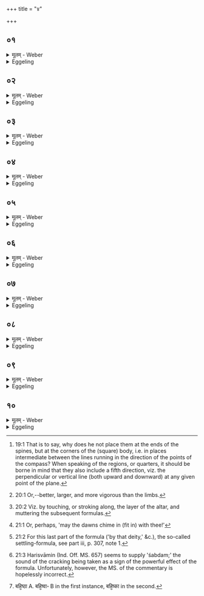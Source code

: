 +++
title = "४"

+++

##  ०१
<details><summary>मूलम् - Weber</summary>

ता है᳘के पु᳘रुषमुपार्प्यो᳘पदधति॥  
एष वै᳘ प्राणस्त᳘मेता᳘ बिभ्रति य᳘त्प्राणम् बि᳘भ्रति त᳘स्मात्प्राणभृ᳘त इ᳘ति न त᳘था कुर्यादेषो᳘ ऽहैव᳘ प्राणो य᳘ एष᳘ हिरण्म᳘यः पु᳘रुषस्त᳘स्य त्व᳘य᳘मात्मा या᳘वदिद᳘मभ्य᳘य᳘मग्निर्वि᳘हितस्तद्य᳘द्धास्यैता अ᳘ङ्गॗ नाभिप्राप्नुयुः᳘ प्राणो᳘ हास्य तॗद᳘ङ्गं नाभिप्रा᳘प्नुयाद्य᳘दु वै᳘ प्राणोॗ ऽङ्गं नाभिप्राप्नो᳘ति शु᳘ष्यति वा वै तन्म्ला᳘यति वा त᳘स्मादेनाः परिश्रि᳘त्स्वेॗवोपार्प्यो᳘पदध्याद᳘थ य: म᳘ध्य उपद᳘धाति ता᳘भिरस्यैष᳘ आत्मा᳘ पूर्णस्ता᳘ उ एॗवैत᳘स्माद᳘नन्तर्हिताः॥
</details>

<details><summary>Eggeling</summary>

1. Now some lay down (these bricks) so as to be in contact with the (gold) man, for he is the vital air, and him these (bricks) sustain; and because they sustain (bhr̥) the vital air (prāṇa), therefore they are called 'Prāṇabhr̥taḥ.' Let him not do so: the vital air is indeed the same as that gold man, but this body of his extends to as far here as this fire (altar) has been marked out. Hence to whatever

limb of his these (breath-holders) were not to reach, that limb of his the vital air would not reach; and, to be sure, to whatever limb the vital air does not reach, that either dries up or withers away: let him therefore lay down these (bricks) so as to be in contact with the enclosing stones; and by those which he lays down in the middle this body of his is filled up, and they at least are not separated from him.
</details>

##  ०२
<details><summary>मूलम् - Weber</summary>

त᳘दाहुः॥  
य᳘दय᳘म् पुरो भु᳘वो ऽयं᳘ दक्षिणा᳘ विश्व᳘कर्माय᳘म् पश्चा᳘द्विश्व᳘व्यचा इद᳘मुत्तरात्स्वरिय᳘मुप᳘रि मतिरि᳘ति सम्प्रति दि᳘शो ऽभ्यनूच्यन्ते᳘ ऽथ क᳘स्मादेना अक्ष्णयादेशेषू᳘पदधाती᳘ति प्राणा वै᳘ प्राणभृ᳘तस्ता य᳘त्सम्प्रति दि᳘श उपदध्या᳘त्प्रागप᳘ᳫं᳘ हैॗवाय᳘म् प्राणः सं᳘चरेद᳘थ य᳘देना एवमभ्यनूक्ताः᳘ सती᳘रक्ष्णयादेशे᳘षूपद᳘धाति त᳘स्मादय᳘म् प्रागप᳘म् प्राणः स᳘न्नक्ष्णया स᳘र्वाण्यङ्गानि स᳘र्वमात्मा᳘नमनुसं᳘चरति॥
</details>

<details><summary>Eggeling</summary>

2. Here now they say, 'Whereas in (the formulas) "This one, in front, the existent--this one, on the right, the all-worker--this one, behind, the all-embracer--this, on the left, heaven--this one, above, the mind"--they (these bricks) are defined as exactly opposite the quarters, why, then, does he lay down these (bricks) in sidelong places [^egg_67]?' Well, the Prāṇabhr̥taḥ are the vital airs; and if he were to place them exactly opposite the quarters, then this breath would only pass forward and backward; but inasmuch as he now lays down these (bricks) thus defined in sidelong places, therefore this breath, whilst being a backward and forward one, passes sideways along all the limbs and the whole body.

[^egg_67]: 19:1 That is to say, why does he not place them at the ends of the spines, but at the corners of the (square) body, i.e. in places intermediate between the lines running in the direction of the points of the compass? When speaking of the regions, or quarters, it should be borne in mind that they also include a fifth direction, viz. the perpendicular or vertical line (both upward and downward) at any given point of the plane.
</details>

##  ०३
<details><summary>मूलम् - Weber</summary>

स᳘ एष᳘ पशुर्य᳘दग्निः᳟॥  
सो᳘ ऽत्रैव स᳘र्वः कृत्स्नः स᳘ᳫं᳘स्कृतस्त᳘स्य याः᳘ पुर᳘स्तादुपद᳘धाति तौ᳘ बाहू अ᳘थ याः᳘ पश्चात्ते᳘ सक्थय्:!वथ या म᳘ध्य उपद᳘धाति स᳘ आत्मा ता᳘ रेतःसि᳘चोर्वे᳘लयो᳘पदधाति पृष्ट᳘यो वै᳘ रेतःसि᳘चौ म᳘ध्यमु पृष्ट᳘यो मध्यतो ह्य᳘य᳘मात्मा᳘ सर्व᳘त उ᳘पदधाति सर्व᳘तो ह्यय᳘मात्मा᳟॥
</details>

<details><summary>Eggeling</summary>

3. Now that Agni (the altar) is an animal, and (as such) he is even now made up whole and entire,--those (bricks) which he lays down in front are his fore-feet, and those behind are his thighs; and those

which he places in the middle are that body of his. He places these in the region of the two retaḥsic (bricks), for the retaḥsic are the ribs, and the ribs are the middle, and that body is in the middle (of the limbs). He places them all round, for that body extends all round.
</details>

##  ०४
<details><summary>मूलम् - Weber</summary>

त᳘दाहुः॥  
यत्पू᳘र्वेषु गणेष्वे᳘कैकᳫं स्तो᳘ममे᳘कैकम् पृष्ठ᳘मुपद᳘धात्य᳘थ क᳘स्माद᳘त्र द्वौ स्तो᳘मौ द्वे᳘ पृष्ठे उ᳘पदधाती᳘त्यात्मा वा᳘ अस्यैष᳘ आत्मा᳘नं तद᳘ङ्गानां ज्ये᳘ष्ठं व᳘रिष्ठं वीर्य᳘वत्तमं करोति त᳘स्मादय᳘मात्मा᳘ङ्गानां ज्येष्ठो व᳘रिष्ठो वीर्य᳘वत्तमः॥
</details>

<details><summary>Eggeling</summary>

4. Here now they say, 'Whereas in the first (four) sets he lays down a single stoma and a single pr̥shṭḥa each time, why, then, does he lay down here (in the centre) two stomas and two pr̥shṭḥas?' Well, this (central set) is his (Agni's) body: he thus makes the body (trunk) the best, the largest, the most vigorous of limbs [^egg_68]; whence that body is the best, the largest, and most vigorous of limbs.

[^egg_68]: 20:1 Or,--better, larger, and more vigorous than the limbs.
</details>

##  ०५
<details><summary>मूलम् - Weber</summary>

त᳘दाहुः॥  
कथ᳘मस्यैॗषो ऽग्निः स᳘र्वः कृत्स्न इ᳘ष्टकायामिष्टकायाᳫं स᳘ᳫं᳘स्कृतो भवती᳘ति मज्जा य᳘जुरस्थी᳘ष्टका मांसᳫं सा᳘दनं त्वक्सू᳘ददोहा लो᳘म पु᳘रीषस्य य᳘जुर᳘न्नम् पु᳘रीषमेव᳘मु हास्यैॗषो ऽग्निः स᳘र्वः कृत्स्न इ᳘ष्टकायामिष्टकायाᳫं स᳘ᳫं᳘स्कृतो भवति॥
</details>

<details><summary>Eggeling</summary>

5. Here now they say, 'How does that Agni of his become made up whole and entire in brick after brick?'--Well, the formula is the marrow, the brick the bone, the settling the flesh, the sūdadohas the skins, the formula of the purīsha (fillings of earth) the hair, and the purīsha the food: and thus indeed that Agni of his becomes made up whole and entire in brick after brick.
</details>

##  ०६
<details><summary>मूलम् - Weber</summary>

स᳘ एष᳘ सार्वायुॗषो ऽग्निः᳟॥  
स यो᳘ हैत᳘मेवᳫं सार्वायुष᳘मग्निं वे᳘द स᳘र्वᳫं हैवा᳘युरेति॥
</details>

<details><summary>Eggeling</summary>

6. That Agni is possessed of all vital power: verily, whosoever knows that Agni to be possessed of all vital power (āyus), attains his full measure of life (āyus).
</details>

##  ०७
<details><summary>मूलम् - Weber</summary>

अथा᳘तः समञ्चनप्रसारण᳘स्यैव᳟॥  
सं᳘चितᳫं है᳘के समञ्चनप्रसारणेने᳘त्यभि᳘मृशन्ति पशु᳘रेष य᳘दग्नि᳘र्यदा वै पशुर᳘ङ्गानि सं चा᳘ञ्चति प्र᳘ च सार᳘यत्य᳘थ स तैॗर्वीर्यं करोति॥
</details>

<details><summary>Eggeling</summary>

7. Now, then, as to the contraction and expansion (of the body). Now some cause the built (altar) in this way [^egg_69] to be possessed of (the power of) contraction and expansion: that Agni indeed is an animal;

[^egg_69]: 20:2 Viz. by touching, or stroking along, the layer of the altar, and muttering the subsequent formulas.

and when an animal contracts and expands its limbs, it develops strength by them.
</details>

##  ०८
<details><summary>मूलम् - Weber</summary>

संवत्सॗरो ऽसि परिवत्सॗरो ऽसि॥  
इदावत्सॗरो ऽसीद्वत्सॗरो ऽसि वत्सॗरो ऽसि उष᳘सस्ते कल्पन्तामहोरात्रा᳘स्ते कल्पन्तामर्धमासा᳘स्ते कल्पन्ताम् मा᳘सास्ते कल्पन्तामृत᳘वस्ते कल्पन्ताᳫं संवत्सर᳘स्ते कल्पताम् प्रे᳘त्या ए᳘त्यै सं चा᳘ञ्च प्र᳘ च सारय सुपर्णाचि᳘दसि त᳘या देवत᳘याङ्गिरस्व᳘द्ध्रुवः᳘ सीदे᳘ति॥
</details>

<details><summary>Eggeling</summary>

8. [Vāj. S. XXVII, 45] 'Thou art Saṁvatsara,--thou art Parivatsara,--thou art Idāvatsara,--thou art Idvatsara,--thou art Vatsara,--May thy dawns prosper [^egg_70]!--may thy days and nights prosper!--may thy half-months prosper!--may thy months prosper!--may thy seasons prosper!--may thy year prosper!--For going and coming contract and expand thyself!--Of Eagle-build thou art: by that deity, Aṅgiras-like, lie thou steady [^egg_71]!'

[^egg_70]: 21:1 Or, perhaps, 'may the dawns chime in (fit in) with thee!'

[^egg_71]: 21:2 For this last part of the formula ('by that deity,' &c.), the so-called settling-formula, see part iii, p. 307, note 1.
</details>

##  ०९
<details><summary>मूलम् - Weber</summary>

अ᳘पि ह स्माह शा᳘ट्यायनिः॥  
स्फो᳘टतोर्है᳘कः पक्ष᳘योरु᳘पशुश्रावैते᳘नाभि᳘मृष्टस्य त᳘स्मादेनमेते᳘नाॗभ्येव᳘ मृशेदि᳘ति॥
</details>

<details><summary>Eggeling</summary>

9. Śāṭyāyani also once said, 'Some one heard (the sound) [^egg_72] of the cracking wings of the (altar)-when touched with this (formula): let him therefore by all means touch it therewith!'

[^egg_72]: 21:3 Harisvāmin (Ind. Off. MS. 657) seems to supply 'śabdam;' the sound of the cracking being taken as a sign of the powerful effect of the formula. Unfortunately, however, the MS. of the commentary is hopelessly incorrect.
</details>

##  १०
<details><summary>मूलम् - Weber</summary>

अ᳘थ ह स्माह स्वर्हि᳘न्नाग्नजितः᳟॥  
नग्नजि᳘द्वा गा᳘न्धारः प्राणो वै᳘ समञ्चनप्रसारणं य᳘स्मिन्वा अ᳘ङ्गे प्राणो भ᳘वति तत्सं चाञ्चति प्र᳘ च सारयति सं᳘चितमेॗवैनम् बहि᳘ष्टादभ्य᳘न्यात्त᳘दस्मिन्प्राण᳘ᳫं᳘ [^wbr_1] समञ्चनप्रसारणं᳘ दधाति त᳘था सं चा᳘ञ्चति प्र᳘ च सार᳘यती᳘ति तद᳘हैव᳘ समञ्चनप्रसारणं यत्स त᳘दुवा᳘च राजन्य᳘बन्धुरिवॗ त्वेव त᳘दुवाच यन्नु᳘ शतं कृत्वो᳘ ऽथो सह᳘स्रम् बहि᳘ष्टादभ्यन्युर्न वै᳘ त᳘स्मिंस्ते᳘ प्राणं᳘ दध्युर्यो वा᳘ आत्म᳘न्प्राणः स᳘ एव᳘ प्राणस्तद्य᳘त्प्राणभृ᳘त उपद᳘धाति त᳘दस्मिन्प्राण᳘ᳫं᳘ समञ्चनप्रसारणं᳘ दधाति त᳘था सं चा᳘ञ्चति प्र᳘ च सारयत्य᳘थ लोकम्पृणे उ᳘पदधात्यस्या᳘ᳫं᳘ स्रक्त्यां त᳘योरुप᳘रि ब᳘न्धुः पु᳘रीषं नि᳘वपति त᳘स्योप᳘रि ब᳘न्धुः॥  

[^wbr_1]: बहि᳘ष्ठा A. बहि᳘ष्वा॰ B in the first instance, बहि᳘ष्का in the second.
</details>
<details><summary>Eggeling</summary>

10. And Svarjit Nāgnajita or Nagnajit, the Gāndhāra, once said, 'Contraction and expansion surely are the breath, for in whatever part of the body there is breath that it both contracts and expands; let him breathe upon it from outside when completely built: he thereby lays breath, the (power of) contraction and expansion, into it, and so it contracts and expands.' But indeed what he there said as to that contraction and expansion, it was only one of the princely order who said it; and assuredly were they to breathe upon it from outside a hundred

times, or a thousand times, they could not lay breath into it. Whatever breath there is in the (main) body that alone is the breath: hence when he lays down the Prāṇabhr̥taḥ (breath-holders), he thereby lays breath, the (power of) contraction and expansion, into it; and so it contracts and expands. He then lays down two Lokampr̥ṇā (bricks) in that corner [^sbe4307.htmegg_73]: the meaning of them (will be explained) further on [^sbe4307.htmegg_74]. He throws loose earth (on the layer): the meaning of this (will be explained) further on [^sbe4307.htmegg_75].
</details>

